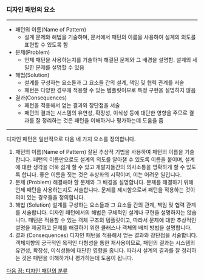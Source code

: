 ### 디자인 패턴의 요소
***
* 패턴의 이름(Name of Pattern)
    * 설계 문제와 해법을 기술하며, 문서에서 패턴의 이름을 사용하여 설계의 의도를 표현할 수 있도록 함
* 문제(Problem)
    * 언제 패턴을 사용하는지를 기술하며 해결된 문제와 그 배경을 설명함. 설계의 세밀한 문제를 설명할 수 있음
* 해법(Solution)
    * 설계를 구성하는 요소들과 그 요소들 간의 설계, 책임 및 협력 관계를 서술
    * 패턴은 다양한 경우에 적용할 수 있는 템플릿이므로 특정 구현을 설명하지 않음
* 결과(Consequences)
    * 패턴을 적용해서 얻는 결과와 장단점을 서술
    * 패턴의 결과는 시스템의 유연성, 확장성, 이식성 등에 대단한 영향을 주므로 결과를 잘 정리하는 것은 패턴을 이해하거나 평가하는데 도움을 줌
***

디자인 패턴은 일반적으로 다음 네 가지 요소를 정의합니다.

1. 패턴의 이름(Name of Pattern)
잘된 추상적 기법을 사용하여 패턴의 이름을 기술합니다. 패턴의 이름만으로도 설계의 의도를 알아챌 수 있도록 이름을 붙이며, 설계에 대한 생각을 더욱 쉽게 할 수 있고 개발자들간의 의사소통을 명확하게 할 수 있도록 합니다. 좋은 이름을 짓는 것은 추상화의 시작이며, 이는 어려운 일입니다.
2. 문제 (Problem)
해결해야 할 문제와 그 배경을 설명합니다. 문제를 해결하기 위해 언제 패턴을 사용하는지도 서술합니다. 문제를 제시함으로써 패턴을 적용하는 것이 의미 있는 경우들을 정의합니다.
3. 해법 (Solution)
설계를 구성하는 요소들과 그 요소들 간의 관계, 책임 및 협력 관계를 서술합니다. 디자인 패턴에서의 해법은 구체적인 설계나 구현을 설명하지는 않습니다. 패턴은 적용할 수 있는 객체 구조의 템플릿이고, 따라서 문제에 대한 추상적인 설명을 제공하고 문제를 해결하기 위한 클래스나 객체의 배치 방법을 설명합니다.
4. 결과 (Consequences)
디자인 패턴을 적용해서 얻는 결과와 장단점을 서술합니다. 객체지향의 궁극적인 목적인 다형성을 통한 재사용이므로, 패턴의 결과는 시스템의 유연성, 확장성, 이식성등에 대단한 영향을 줍니다. 따라서 설계의 결과를 잘 정리하는 것은 패턴을 이해하거나 평가하는데 도움이 됩니다.

<a href="./04_디자인_패턴의_분류.md">다음 장: 디자인 패턴의 분류</a>
